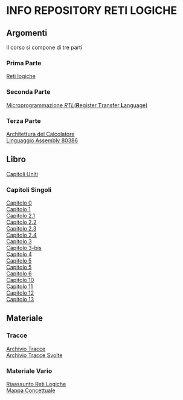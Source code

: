 
# INFO REPOSITORY RETI LOGICHE

## Argomenti

Il corso si compone di tre parti  

### Prima Parte 
[Reti logiche](https://github.com/Gory-git/RetiLogicheECalcolatori/blob/main/Prima%20Parte/retiLogiche.md)<br>

### Seconda Parte 

[Microprogrammazione _RTL_(**R**egister **T**ransfer **L**anguage)](https://github.com/Gory-git/RetiLogicheECalcolatori/blob/main/Seconda%20Parte/microprogrammazione.md)<br>

### Terza Parte

[Architettura del Calcolatore](https://github.com/Gory-git/RetiLogicheECalcolatori/blob/main/Terza%20Parte/Architettura/architetturaDelCalcolatore.md)<br>
[Linguaggio Assembly 80386](https://github.com/Gory-git/RetiLogicheECalcolatori/blob/main/Terza%20Parte/Assembly/linguaggioAsssembly.md)<br>


## Libro

[Capitoli Uniti]()

### Capitoli Singoli

[Capitolo 0]()<br>
[Capitolo 1]()<br>
[Capitolo 2.1]()<br>
[Capitolo 2.2]()<br>
[Capitolo 2.3]()<br>
[Capitolo 2.4]()<br>
[Capitolo 3]()<br>
[Capitolo 3-bis]()<br>
[Capitolo 4]()<br>
[Capitolo 5]()<br>
[Capitolo 5]()<br>
[Capitolo 6]()<br>
[Capitolo 10]()<br>
[Capitolo 11]()<br>
[Capitolo 12]()<br>
[Capitolo 13]()<br>

## Materiale

### Tracce

[Archivio Tracce]()<br>
[Archivio Tracce Svolte]()

### Materiale Vario

[Riaassunto Reti Logiche]()<br>
[Mappa Concettuale]()